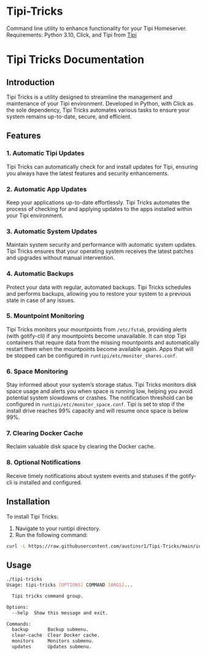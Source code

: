 # Tipi-Tricks
Command line utility to enhance functionality for your Tipi Homeserver.
Requirements: Python 3.10, Click, and Tipi from [Tipi](https://runtipi.io/)

# Tipi Tricks Documentation

## Introduction
Tipi Tricks is a utility designed to streamline the management and maintenance of your Tipi environment. Developed in Python, with Click as the sole dependency, Tipi Tricks automates various tasks to ensure your system remains up-to-date, secure, and efficient.

## Features

### 1. Automatic Tipi Updates
Tipi Tricks can automatically check for and install updates for Tipi, ensuring you always have the latest features and security enhancements.

### 2. Automatic App Updates
Keep your applications up-to-date effortlessly. Tipi Tricks automates the process of checking for and applying updates to the apps installed within your Tipi environment.

### 3. Automatic System Updates
Maintain system security and performance with automatic system updates. Tipi Tricks ensures that your operating system receives the latest patches and upgrades without manual intervention.

### 4. Automatic Backups
Protect your data with regular, automated backups. Tipi Tricks schedules and performs backups, allowing you to restore your system to a previous state in case of any issues.

### 5. Mountpoint Monitoring
Tipi Tricks monitors your mountpoints from `/etc/fstab`, providing alerts (with gotify-cli) if any mountpoints become unavailable. It can stop Tipi containers that require data from the missing mountpoints and automatically restart them when the mountpoints become available again. Apps that will be stopped can be configured in `runtipi/etc/monitor_shares.conf`.

### 6. Space Monitoring
Stay informed about your system’s storage status. Tipi Tricks monitors disk space usage and alerts you when space is running low, helping you avoid potential system slowdowns or crashes. The notification threshold can be configured in `runtipi/etc/monitor_space.conf`. Tipi is set to stop if the install drive reaches 99% capacity and will resume once space is below 99%.

### 7. Clearing Docker Cache
Reclaim valuable disk space by clearing the Docker cache.

### 8. Optional Notifications
Receive timely notifications about system events and statuses if the gotify-cli is installed and configured. 

## Installation
To install Tipi Tricks:
1. Navigate to your runtipi directory.
2. Run the following command: 
```sh
curl -L https://raw.githubusercontent.com/austinsr1/Tipi-Tricks/main/install.sh | bash
```
## Usage
```sh
./tipi-tricks
Usage: tipi-tricks [OPTIONS] COMMAND [ARGS]...

  Tipi tricks command group.

Options:
  --help  Show this message and exit.

Commands:
  backup       Backup submenu.
  clear-cache  Clear Docker cache.
  monitors     Monitors submenu.
  updates      Updates submenu.
```
